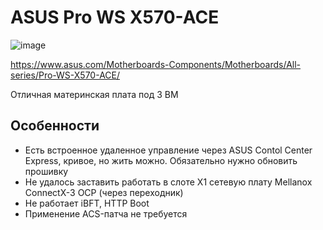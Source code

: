 # ASUS Pro WS X570-ACE

![image](https://user-images.githubusercontent.com/32481693/132115996-6ee46a92-8175-484d-8d52-368a0e42b4d4.png)

https://www.asus.com/Motherboards-Components/Motherboards/All-series/Pro-WS-X570-ACE/

Отличная материнская плата под 3 ВМ

## Особенности

- Есть встроенное удаленное управление через ASUS Contol Center Express, кривое, но жить можно. Обязательно нужно обновить прошивку
- Не удалось заставить работать в слоте X1 сетевую плату Mellanox ConnectX-3 OCP (через переходник)
- Не работает iBFT, HTTP Boot
- Применение ACS-патча не требуется
